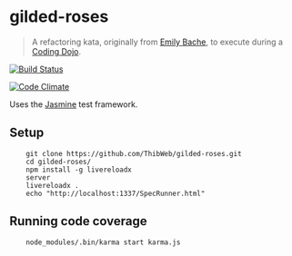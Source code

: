 gilded-roses
============

> A refactoring kata, originally from [Emily Bache](https://github.com/emilybache/Refactoring-Katas), to execute during a [Coding Dojo](http://codingdojo.org/).

[![Build Status](https://travis-ci.org/ThibWeb/gilded-roses.png?branch=master)](https://travis-ci.org/ThibWeb/gilded-roses)

[![Code Climate](https://codeclimate.com/github/ThibWeb/gilded-roses.png)](https://codeclimate.com/github/ThibWeb/gilded-roses)

Uses the [Jasmine](http://pivotal.github.io/jasmine/) test framework.

## Setup
 
```
    git clone https://github.com/ThibWeb/gilded-roses.git
    cd gilded-roses/
    npm install -g livereloadx
    server
    livereloadx .
    echo "http://localhost:1337/SpecRunner.html"
```

## Running code coverage

```
    node_modules/.bin/karma start karma.js
```
